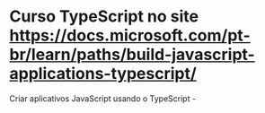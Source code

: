 # Curso TypeScript no site https://docs.microsoft.com/pt-br/learn/paths/build-javascript-applications-typescript/
Criar aplicativos JavaScript usando o TypeScript - 
